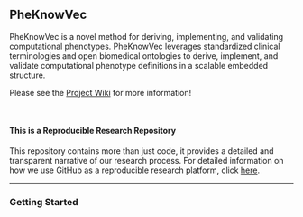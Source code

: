 ## PheKnowVec
PheKnowVec is a novel method for deriving, implementing, and validating computational phenotypes. PheKnowVec leverages standardized clinical terminologies and open biomedical ontologies to derive, implement, and validate computational phenotype definitions in a scalable embedded structure.

Please see the [Project Wiki](https://github.com/callahantiff/PheKnowVec/wiki) for more information!

<br>

#### This is a Reproducible Research Repository
This repository contains more than just code, it provides a detailed and transparent narrative of our research process. For detailed information on how we use GitHub as a reproducible research platform, click [here](https://github.com/callahantiff/PheKnowVec/wiki/Reproducible-Research-Repository).

______
### Getting Started

